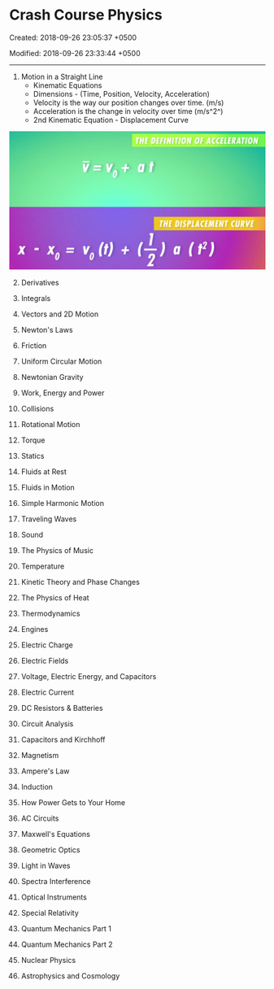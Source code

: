 # Crash Course Physics

Created: 2018-09-26 23:05:37 +0500

Modified: 2018-09-26 23:33:44 +0500

---

1.  Motion in a Straight Line
    -   Kinematic Equations
    -   Dimensions - (Time, Position, Velocity, Acceleration)
    -   Velocity is the way our position changes over time. (m/s)
    -   Acceleration is the change in velocity over time (m/s^2^)
    -   2nd Kinematic Equation - Displacement Curve



![x- THE DEFINITION OF ACCELERATION 0 THE DISPLACEMENT CURVE xo = vo(t) + (---) a (t2) ](media/Crash-Course-Physics-image1.png)



2.  Derivatives

3.  Integrals

4.  Vectors and 2D Motion

5.  Newton's Laws

6.  Friction

7.  Uniform Circular Motion

8.  Newtonian Gravity

9.  Work, Energy and Power

10. Collisions

11. Rotational Motion

12. Torque

13. Statics

14. Fluids at Rest

15. Fluids in Motion

16. Simple Harmonic Motion

17. Traveling Waves

18. Sound

19. The Physics of Music

20. Temperature

21. Kinetic Theory and Phase Changes

22. The Physics of Heat

23. Thermodynamics

24. Engines

25. Electric Charge

26. Electric Fields

27. Voltage, Electric Energy, and Capacitors

28. Electric Current

29. DC Resistors & Batteries

30. Circuit Analysis

31. Capacitors and Kirchhoff

32. Magnetism

33. Ampere's Law

34. Induction

35. How Power Gets to Your Home

36. AC Circuits

37. Maxwell's Equations

38. Geometric Optics

39. Light in Waves

40. Spectra Interference

41. Optical Instruments

42. Special Relativity

43. Quantum Mechanics Part 1

44. Quantum Mechanics Part 2

45. Nuclear Physics

46. Astrophysics and Cosmology

